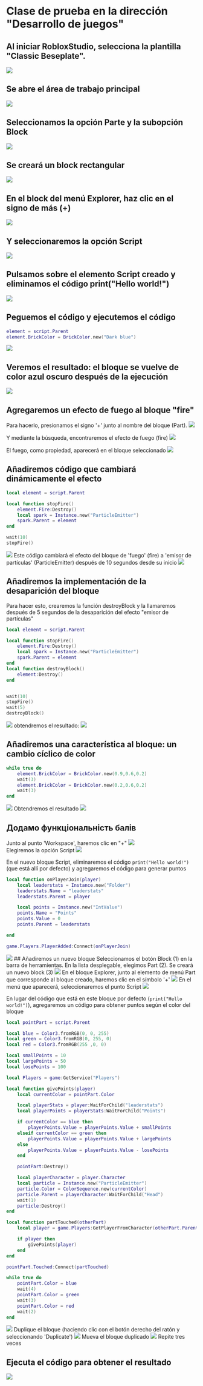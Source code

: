 # Clase de prueba en la dirección "Desarrollo de juegos"
## Al iniciar RobloxStudio, selecciona la plantilla "Classic Beseplate".
<img src = "img/RobloxStudio1.jpg">

## Se abre el área de trabajo principal
<img src = "img/RobloxStudio2.jpg">

## Seleccionamos la opción Parte y la subopción Block
<img src = "img/RobloxStudio3.jpg">

## Se creará un block rectangular 
<img src = "img/RobloxStudio4.jpg">

## En el block del menú Explorer, haz clic en el signo de más (+)
<img src = "img/RobloxStudio5.jpg">

## Y seleccionaremos la opción Script
<img src = "img/script.jpg">

## Pulsamos sobre el elemento Script creado y eliminamos el código print("Hello world!")

<img src = "img/RobloxStudio7.jpg">

## Peguemos el código y ejecutemos el código

```lua
element = script.Parent
element.BrickColor = BrickColor.new("Dark blue")
```
<img src = "img/RobloxStudio8.jpg">

## Veremos el resultado: el bloque se vuelve de color azul oscuro después de la ejecución 

<img src = "img/RobloxStudio9.jpg">

## Agregaremos un efecto de fuego al bloque "fire"
Para hacerlo, presionamos el signo '+' junto al nombre del bloque (Part).
<img src = "img/RobloxStudio10.jpg">

Y mediante la búsqueda, encontraremos el efecto de fuego (fire)
<img src = "img/RobloxStudio11.jpg">

El fuego, como propiedad, aparecerá en el bloque seleccionado
<img src = "img/RobloxStudio12.jpg">

## Añadiremos código que cambiará dinámicamente el efecto
```lua
local element = script.Parent

local function stopFire()
	element.Fire:Destroy()
	local spark = Instance.new("ParticleEmitter")
	spark.Parent = element
end

wait(10)
stopFire()
```
<img src = "img/RobloxStudio13.jpg">
Este código cambiará el efecto del bloque de 'fuego' (fire) a 'emisor de partículas' (ParticleEmitter) después de 10 segundos desde su inicio
<img src = "img/change_property.gif">  

## Añadiremos la implementación de la desaparición del bloque
Para hacer esto, crearemos la función destroyBlock y la llamaremos después de 5 segundos de la desaparición del efecto "emisor de partículas"
```lua
local element = script.Parent

local function stopFire()
	element.Fire:Destroy()
	local spark = Instance.new("ParticleEmitter")
	spark.Parent = element
end
local function destroyBlock()
	element:Destroy()
end


wait(10)
stopFire()
wait(5)
destroyBlock()
```  
<img src = "img/RobloxStudio14.jpg">
obtendremos el resultado:
<img src = "img/effects.gif">

## Añadiremos una característica al bloque: un cambio cíclico de color
```lua
while true do
	element.BrickColor = BrickColor.new(0.9,0.6,0.2)
	wait(3)
	element.BrickColor = BrickColor.new(0.2,0.6,0.2)
	wait(3)
end

```
<img src = "img/RobloxStudio15.jpg">
Obtendremos el resultado  
<img src = "img/change_color.gif">

## Додамо функціональність балів
Junto al punto 'Workspace', haremos clic en "+"
<img src = "img/RobloxStudio16.jpg">  
Elegiremos la opción Script
<img src = "img/RobloxStudio17.jpg">

En el nuevo bloque Script, eliminaremos el código `print("Hello world!")` (que está allí por defecto) y agregaremos el código para generar puntos

```lua
local function onPlayerJoin(player)
	local leaderstats = Instance.new("Folder")
	leaderstats.Name = "leaderstats"
	leaderstats.Parent = player

	local points = Instance.new("IntValue")
	points.Name = "Points"
	points.Value = 0
	points.Parent = leaderstats

end

game.Players.PlayerAdded:Connect(onPlayerJoin)
```
<img src = "img/RobloxStudio18.jpg">
## Añadiremos un nuevo bloque
Seleccionamos el botón Block (1) en la barra de herramientas. En la lista desplegable, elegimos Part (2). Se creará un nuevo block (3)

<img src = "img/RobloxStudio19.jpg">
En el bloque Explorer, junto al elemento de menú Part que corresponde al bloque creado, haremos clic en el símbolo '+'
<img src = "img/RobloxStudio20.jpg">
En el menú que aparecerá, seleccionaremos el punto Script

<img src = "img/RobloxStudio21.jpg">

En lugar del código que está en este bloque por defecto (`print("Hello world!")`), agregaremos un código para obtener puntos según el color del bloque
```lua
local pointPart = script.Parent

local blue = Color3.fromRGB(0, 0, 255)
local green = Color3.fromRGB(0, 255, 0)
local red = Color3.fromRGB(255 ,0, 0)

local smallPoints = 10
local largePoints = 50
local losePoints = 100

local Players = game:GetService("Players")

local function givePoints(player)
	local currentColor = pointPart.Color

	local playerStats = player:WaitForChild("leaderstats")
	local playerPoints = playerStats:WaitForChild("Points")

	if currentColor == blue then
		playerPoints.Value = playerPoints.Value + smallPoints
	elseif currentColor == green then
		playerPoints.Value = playerPoints.Value + largePoints
	else
		playerPoints.Value = playerPoints.Value - losePoints
	end

	pointPart:Destroy()

	local playerCharacter = player.Character
	local particle = Instance.new("ParticleEmitter")
	particle.Color = ColorSequence.new(currentColor)
	particle.Parent = playerCharacter:WaitForChild("Head")
	wait(1)
	particle:Destroy()
end

local function partTouched(otherPart)
	local player = game.Players:GetPlayerFromCharacter(otherPart.Parent)

	if player then
		givePoints(player)
	end
end

pointPart.Touched:Connect(partTouched)

while true do
	pointPart.Color = blue
	wait(4)
	pointPart.Color = green
	wait(3)
	pointPart.Color = red
	wait(2)
end
```
<img src = "img/RobloxStudio22.jpg">
Duplique el bloque (haciendo clic con el botón derecho del ratón y seleccionando 'Duplicate')
<img src = "img/RobloxStudio23.jpg">
Mueva el bloque duplicado 
<img src = "img/duplicate.gif">
Repite tres veces

## Ejecuta el código para obtener el resultado 
<img src = "img/result.gif">
